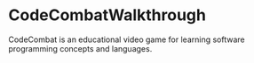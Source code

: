 # CodeCombatWalkthrough
CodeCombat is an educational video game for learning software programming concepts and languages.
